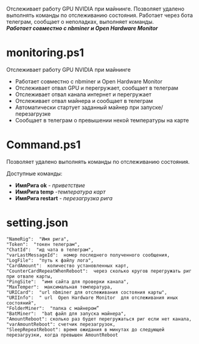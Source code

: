 Отслеживает работу GPU NVIDIA при майнинге. Позволяет удалено выполнять команды по отслеживанию состояния. Работает через бота телеграм, сообщает о неполадках, выполняет команды.  
**_Работает совместно с nbminer и Open Hardware Monitor_**
# monitoring.ps1
Отслеживает работу GPU NVIDIA при майнинге

* Работает совместно с nbminer и Open Hardware Monitor
* Отслеживает отвал GPU и перегружает, сообщает в телеграм
* Отслеживает отвал канала интернет и перегружает
* Отслеживает отвал майнера и сообщает в телеграм
* Автоматически стартует заданный майнер при запуске/перезагрузке
* Сообщает в телеграм о превышении некой температуры на карте

# Command.ps1
Позволяет удалено выполнять команды по отслеживанию состояния. 

Доступные команды:
* **ИмяРига ok** - _приветствие_
* **ИмяРига temp** -_температура карт_ 
* **ИмяРига restart** - _перезагрузка рига_

# setting.json

    "NameRig":  "Имя рига",
    "Token":  "токен телеграм",
    "ChatId":  "ид чата в телеграм",
    "varLastMessageId":  номер последнего полученного сообщения,
    "LogFile":  "путь к файлу лога",
    "CardAmount":  количество установленных карт,
    "CounterCardRepeatWhenReboot":  через сколько кругов перегружать риг при отвале карты,
    "PingSite":  "имя сайта для проверки канала",
    "MaxTemper":  максимальная температура,
    "URICard":  "url nbminer для отслеживания состояния карты",
    "URIInfo":  " url  Open Hardware Monitor  для отслеживания иных состояний",
    "FolderMiner":  "папка с майнером”
    "BatMiner":  "bat файл для запуска майнера",
    "AmountReboot": сколько раз будет перегружаться риг если нет канала,
    "varAmountReboot": счетчик перезагрузок,
    "SleepRepeatReboot": время ожидания в минутах до следующей перезагрузки, когда превышен AmountReboot
